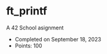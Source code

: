 # ft_printf
A 42 School asignment
<ul>
  <li>Completed on September 18, 2023</li>
  <li>Points: 100</li>
</ul>

